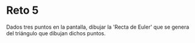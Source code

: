 # Reto 5
Dados tres puntos en la pantalla, dibujar la 'Recta de Euler' que se genera del triángulo que dibujan dichos puntos.